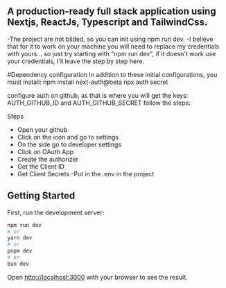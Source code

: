## A production-ready full stack application using Nextjs, ReactJs, Typescript and TailwindCss.


-The project are not bilded, so you can init using npm run dev.
-I believe that for it to work on your machine you will need to replace my credentials with yours... 
so just try starting with "npm run dev", if it doesn't work use your credentials, I'll leave the step by step here.

#Dependency configuration
In addition to these initial configurations, you must install:
npm install next-auth@beta
npx auth secret

configure auth on github, as that is where you will get the keys:
AUTH_GITHUB_ID and
AUTH_GITHUB_SECRET
follow the steps:

Steps
- Open your github
- Click on the icon and go to settings
- On the side go to developer settings
- Click on OAuth App
- Create the authorizer
- Get the Client ID
- Get Client Secrets
-Put in the .env in the project

## Getting Started

First, run the development server:

```bash
npm run dev
# or
yarn dev
# or
pnpm dev
# or
bun dev
```

Open [http://localhost:3000](http://localhost:3000) with your browser to see the result.






